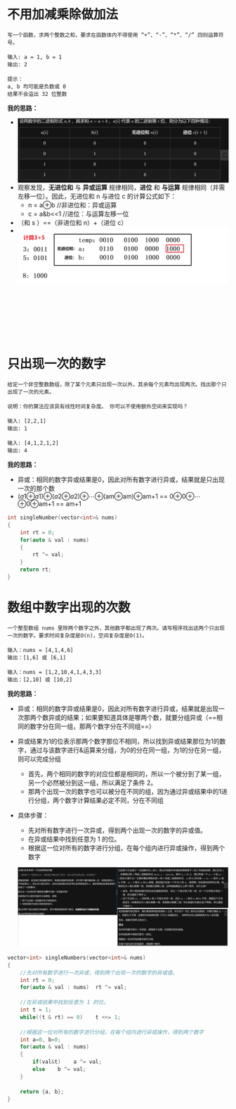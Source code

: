 # 不用加减乘除做加法

```shell
写一个函数，求两个整数之和，要求在函数体内不得使用 “+”、“-”、“*”、“/” 四则运算符号。

输入: a = 1, b = 1
输出: 2
 
提示：
a, b 均可能是负数或 0
结果不会溢出 32 位整数
```

**我的思路：**

- <img align='left' src="img/%E7%AE%97%E6%B3%95%EF%BC%9A%E4%BD%8D%E8%BF%90%E7%AE%97.img/image-20210529215702657.png" alt="image-20210529215702657" style="zoom:50%;" />
- 观察发现，**无进位和** 与 **异或运算** 规律相同，**进位** 和 **与运算** 规律相同（并需左移一位）。因此，无进位和 n 与进位 c 的计算公式如下：
  - n = a⊕b  //非进位和：异或运算
  - c = a&b<<1  //进位：与运算左移一位
- （和 s ）==（非进位和 n）+（进位 c）
- <img align='left' src="img/%E7%AE%97%E6%B3%95%EF%BC%9A%E4%BD%8D%E8%BF%90%E7%AE%97.img/image-20210529221723613.png" alt="image-20210529221723613" style="zoom:50%;" />

```cpp
int add(int a, int b) 
{
    /* a和b第一次计算完进位和、进位之后，将b 赋值为进位
    * 再与a进行第二次计算，直到进位为0，表示从低位到高位全部计算完
    * 所以这里需要循环处理所有的进位
    */
    while (b != 0){
        int temp = (unsigned int)(a & b) << 1;
        a = a^b;    /* a为无进位和 */
        b = temp;   /* b为进位 */
    }
    return a;
}
```

# 只出现一次的数字

```shell
给定一个非空整数数组，除了某个元素只出现一次以外，其余每个元素均出现两次。找出那个只出现了一次的元素。

说明：你的算法应该具有线性时间复杂度。 你可以不使用额外空间来实现吗？

输入: [2,2,1]
输出: 1

输入: [4,1,2,1,2]
输出: 4
```

**我的思路：**

- 异或：相同的数字异或结果是0，因此对所有数字进行异或，结果就是只出现一次的那个数
- (*a*1⊕*a*1)⊕(*a*2⊕*a*2)⊕⋯⊕(am⊕am)⊕am+1 == 0⊕0⊕⋯⊕0⊕am+1 == am+1

```cpp
int singleNumber(vector<int>& nums)
{
    int rt = 0;
    for(auto & val : nums)
    {   
        rt ^= val;
    }
    return rt;
}
```

# 数组中数字出现的次数

```shell
一个整型数组 nums 里除两个数字之外，其他数字都出现了两次。请写程序找出这两个只出现一次的数字。要求时间复杂度是O(n)，空间复杂度是O(1)。

输入：nums = [4,1,4,6]
输出：[1,6] 或 [6,1]

输入：nums = [1,2,10,4,1,4,3,3]
输出：[2,10] 或 [10,2]
```

**我的思路：**

- 异或：相同的数字异或结果是0，因此对所有数字进行异或，结果就是出现一次那两个数异或的结果；如果要知道具体是哪两个数，就要分组异或（==相同的数字分在同一组，那两个数字分在不同组==）

- 异或结果为1的位表示那两个数字那位不相同，所以找到异或结果那位为1的数字，通过与该数字进行&运算来分组，为0的分在同一组，为1的分在另一组，则可以完成分组

  - 首先，两个相同的数字的对应位都是相同的，所以一个被分到了某一组，另一个必然被分到这一组，所以满足了条件 2。
  - 那两个出现一次的数字也可以被分在不同的组，因为通过异或结果中的1进行分组，两个数字计算结果必定不同，分在不同组

- 具体步骤：

  - 先对所有数字进行一次异或，得到两个出现一次的数字的异或值。
  - 在异或结果中找到任意为 1 的位。
  - 根据这一位对所有的数字进行分组，在每个组内进行异或操作，得到两个数字

  ![image-20210530003537652](img/%E7%AE%97%E6%B3%95%EF%BC%9A%E4%BD%8D%E8%BF%90%E7%AE%97.img/image-20210530003537652.png)

```cpp
vector<int> singleNumbers(vector<int>& nums) 
{
    //先对所有数字进行一次异或，得到两个出现一次的数字的异或值。
    int rt = 0;
    for(auto & val : nums)  rt ^= val;
	
    //在异或结果中找到任意为 1 的位。
    int t = 1;
    while((t & rt) == 0)    t <<= 1;
	
    //根据这一位对所有的数字进行分组，在每个组内进行异或操作，得到两个数字
    int a=0, b=0;
    for(auto & val : nums)
    {
        if(val&t)    a ^= val;
        else    b ^= val;
    }

    return {a, b};
}
```

